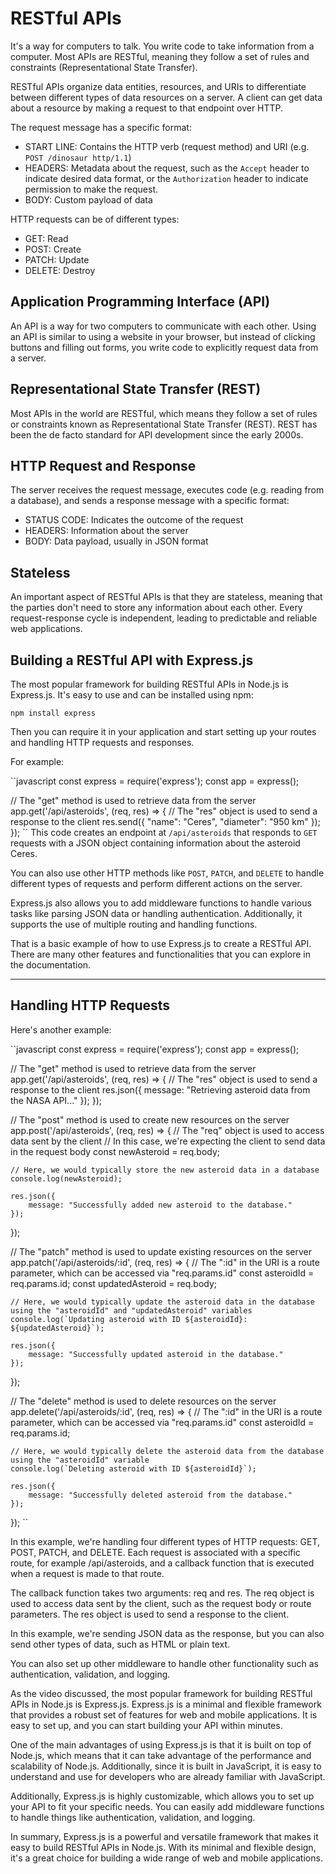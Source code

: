 # RESTful APIs

It's a way for computers to talk. You write code to take information from a computer. Most APIs are RESTful, meaning they follow a set of rules and constraints (Representational State Transfer).

RESTful APIs organize data entities, resources, and URIs to differentiate between different types of data resources on a server. A client can get data about a resource by making a request to that endpoint over HTTP.

The request message has a specific format:

- START LINE: Contains the HTTP verb (request method) and URI (e.g. `POST /dinosaur http/1.1`)
- HEADERS: Metadata about the request, such as the `Accept` header to indicate desired data format, or the `Authorization` header to indicate permission to make the request.
- BODY: Custom payload of data

HTTP requests can be of different types:

- GET: Read
- POST: Create
- PATCH: Update
- DELETE: Destroy

## Application Programming Interface (API)

An API is a way for two computers to communicate with each other. Using an API is similar to using a website in your browser, but instead of clicking buttons and filling out forms, you write code to explicitly request data from a server.

## Representational State Transfer (REST)

Most APIs in the world are RESTful, which means they follow a set of rules or constraints known as Representational State Transfer (REST). REST has been the de facto standard for API development since the early 2000s.

## HTTP Request and Response

The server receives the request message, executes code (e.g. reading from a database), and sends a response message with a specific format:

- STATUS CODE: Indicates the outcome of the request
- HEADERS: Information about the server
- BODY: Data payload, usually in JSON format

## Stateless

An important aspect of RESTful APIs is that they are stateless, meaning that the parties don't need to store any information about each other. Every request-response cycle is independent, leading to predictable and reliable web applications.

## Building a RESTful API with Express.js

The most popular framework for building RESTful APIs in Node.js is Express.js. It's easy to use and can be installed using npm:

``npm install express``

Then you can require it in your application and start setting up your routes and handling HTTP requests and responses.

For example:

``javascript
const express = require('express');
const app = express();

// The "get" method is used to retrieve data from the server
app.get('/api/asteroids', (req, res) => {
    // The "res" object is used to send a response to the client
    res.send({
        "name": "Ceres",
        "diameter": "950 km"
    });
});
``
This code creates an endpoint at `/api/asteroids` that responds to `GET` requests with a JSON object containing information about the asteroid Ceres.

You can also use other HTTP methods like `POST`, `PATCH`, and `DELETE` to handle different types of requests and perform different actions on the server.

Express.js also allows you to add middleware functions to handle various tasks like parsing JSON data or handling authentication. Additionally, it supports the use of multiple routing and handling functions.

That is a basic example of how to use Express.js to create a RESTful API. There are many other features and functionalities that you can explore in the documentation.

---

## Handling HTTP Requests

Here's another example:

``javascript
const express = require('express');
const app = express();

// The "get" method is used to retrieve data from the server
app.get('/api/asteroids', (req, res) => {
    // The "res" object is used to send a response to the client
    res.json({
        message: "Retrieving asteroid data from the NASA API..."
    });
});

// The "post" method is used to create new resources on the server
app.post('/api/asteroids', (req, res) => {
    // The "req" object is used to access data sent by the client
    // In this case, we're expecting the client to send data in the request body
    const newAsteroid = req.body;

    // Here, we would typically store the new asteroid data in a database
    console.log(newAsteroid);

    res.json({
        message: "Successfully added new asteroid to the database."
    });
});

// The "patch" method is used to update existing resources on the server
app.patch('/api/asteroids/:id', (req, res) => {
    // The ":id" in the URI is a route parameter, which can be accessed via "req.params.id"
    const asteroidId = req.params.id;
    const updatedAsteroid = req.body;

    // Here, we would typically update the asteroid data in the database using the "asteroidId" and "updatedAsteroid" variables
    console.log(`Updating asteroid with ID ${asteroidId}: ${updatedAsteroid}`);

    res.json({
        message: "Successfully updated asteroid in the database."
    });
});

// The "delete" method is used to delete resources on the server
app.delete('/api/asteroids/:id', (req, res) => {
    // The ":id" in the URI is a route parameter, which can be accessed via "req.params.id"
    const asteroidId = req.params.id;

    // Here, we would typically delete the asteroid data from the database using the "asteroidId" variable
    console.log(`Deleting asteroid with ID ${asteroidId}`);

    res.json({
        message: "Successfully deleted asteroid from the database."
    });
});
``

In this example, we're handling four different types of HTTP requests: GET, POST, PATCH, and DELETE. Each request is associated with a specific route, for example /api/asteroids, and a callback function that is executed when a request is made to that route.

The callback function takes two arguments: req and res. The req object is used to access data sent by the client, such as the request body or route parameters. The res object is used to send a response to the client.

In this example, we're sending JSON data as the response, but you can also send other types of data, such as HTML or plain text.

You can also set up other middleware to handle other functionality such as authentication, validation, and logging.

As the video discussed, the most popular framework for building RESTful APIs in Node.js is Express.js. Express.js is a minimal and flexible framework that provides a robust set of features for web and mobile applications. It is easy to set up, and you can start building your API within minutes.

One of the main advantages of using Express.js is that it is built on top of Node.js, which means that it can take advantage of the performance and scalability of Node.js. Additionally, since it is built in JavaScript, it is easy to understand and use for developers who are already familiar with JavaScript.

Additionally, Express.js is highly customizable, which allows you to set up your API to fit your specific needs. You can easily add middleware functions to handle things like authentication, validation, and logging.

In summary, Express.js is a powerful and versatile framework that makes it easy to build RESTful APIs in Node.js. With its minimal and flexible design, it's a great choice for building a wide range of web and mobile applications.
